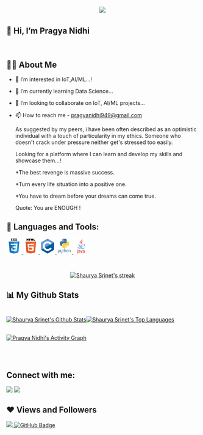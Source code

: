 <h2 align="center"><img src="https://media.giphy.com/media/dmpN9UYPvbvVvDpPz5/giphy.gif"  width="400px"></h2>


## 👋 Hi, I’m Pragya Nidhi
<br>

## 🙋‍♂️ About Me
- 👀 I’m interested in IoT,AI/ML...!
- 🌱 I’m currently learning Data Science...
- 💞️ I’m looking to collaborate on IoT, AI/ML projects...
- 📫 How to reach me - pragyanidhi949@gmail.com

  
  As suggested by my peers, i have been often described as an optimistic individual with a touch of particularity in my ethics. Someone   who doesn't crack under pressure neither get's stressed too easily.

  Looking for a platform where I can learn and develop my skills and showcase them...!

  
  *The best revenge is massive success.
  
  *Turn every life situation into a positive one.
  
  *You have to dream before your dreams can come true.


  Quote: You are ENOUGH !
   
## 🚀 Languages and Tools:

<p align="left"> 
    <p align="left"> <a href="https://www.w3schools.com/css/" target="_blank"> <img src="https://raw.githubusercontent.com/devicons/devicon/master/icons/css3/css3-original-wordmark.svg" alt="css3" width="40" height="40"/> </a> <a href="https://www.w3.org/html/" target="_blank"> <img src="https://raw.githubusercontent.com/devicons/devicon/master/icons/html5/html5-original-wordmark.svg" alt="html5" width="40" height="40"/> </a>  <a  height="40"/> </a> <a href="https://www.w3schools.com/cpp/" target="_blank"> <img src="https://raw.githubusercontent.com/devicons/devicon/master/icons/c/c-original.svg" alt="c" width="40" height="40"/> </a> <a href="https://www.w3schools.com/python/" target"_blank"> <img src="https://raw.githubusercontent.com/devicons/devicon/master/icons/python/python-original-wordmark.svg" alt="python" width="40" height="40"/> </a> <a href="https://www.w3schools.com/java/" target"_blank"> <img src="https://raw.githubusercontent.com/devicons/devicon/master/icons/java/java-original-wordmark.svg" alt="python" width="40" height="40"/> </a> </p>

</p>
<br/>

<p align="center">
    <a href="https://github.com/pragya21nidhi/github-readme-streak-stats">
        <img title="🔥 Get streak stats for your profile at git.io/streak-stats" alt="Shaurya Srinet's streak" src="https://github-readme-streak-stats.herokuapp.com/?user=pragya21nidhi&theme=black-ice&hide_border=true&stroke=0000&background=060A0CD0"/>
    </a>
</p>


## 📊 My Github Stats

 <br/>
<a href="https://github.com/pragya21nidhi/github-readme-stats"><img alt="Shaurya Srinet's Github Stats" src="https://github-readme-stats.vercel.app/api?username=pragya21nidhi&show_icons=true&count_private=true&theme=react&hide_border=true&bg_color=0D1117"><img alt="Shaurya Srinet's Top Languages" src="https://github-readme-stats.vercel.app/api/top-langs/?username=pragya21nidhi&langs_count=8&count_private=true&layout=compact&theme=react&hide_border=true&bg_color=0D1117"></a>
<br/>

<br/>

<a href="https://github.com/pragya21nidhi/github-readme-activity-graph"><img alt="Pragya Nidhi's Activity Graph" src="https://activity-graph.herokuapp.com/graph?username=pragya21nidhi&bg_color=0D1117&color=5BCDEC&line=5BCDEC&point=FFFFFF&hide_border=true" /></a>

<br/>
<br/>


## Connect with me:
<p align="left">

<a href = "https://www.linkedin.com/in/pragya-nidhi-/"><img src="https://img.icons8.com/fluent/48/000000/linkedin.png"/></a>
<a href = "https://www.instagram.com/_pragya_nidhi_/"><img src="https://img.icons8.com/fluent/48/000000/instagram-new.png"/></a>
</a>

</p>



## ❤ Views and Followers
<a href="https://github.com/Meghna-DAS/github-profile-views-counter">
    <img src="https://komarev.com/ghpvc/?username=pragya21nidhi">
</a>
<a href="https://github.com/pragya21nidhi?tab=followers"><img src="https://img.shields.io/github/followers/pragya21nidhi?label=Followers&style=social" alt="GitHub Badge"></a>
